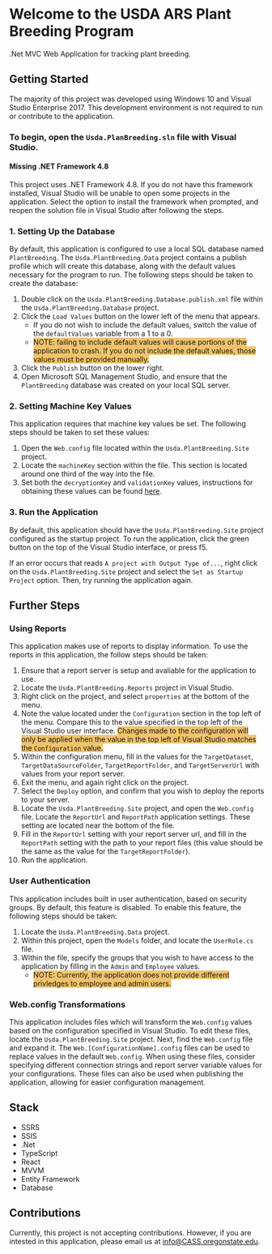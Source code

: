 # Welcome to the USDA ARS Plant Breeding Program
.Net MVC Web Application for tracking plant breeding. 

## Getting Started
The majority of this project was developed using Windows 10 and Visual Studio Enterprise 2017. 
This development environment is not required to run or contribute to the application.

### To begin, open the `Usda.PlanBreeding.sln` file with Visual Studio. 

#### Missing .NET Framework 4.8
This project uses .NET Framework 4.8. If you do not have this framework installed, Visual Studio will be unable to open some projects in the application. Select the option to install the framework 
when prompted, and reopen the solution file in Visual Studio after following the steps. 

### 1. Setting Up the Database
By default, this application is configured to use a local SQL database named `PlantBreeding`. The `Usda.PlantBreeding.Data` 
project contains a publish profile which will create this database, along with the default values necessary for the program to run. 
The following steps should be taken to create the database:
1. Double click on the `Usda.PlantBreeding.Database.publish.xml` file within the `Usda.PlantBreeding.Database` project.
2. Click the `Load Values` button on the lower left of the menu that appears.
	* If you do not wish to include the default values, switch the value of the `defaultValues` variable from a 1 to a 0.
	* <span style="background-color: #f2c36b">NOTE: failing to include default values will cause portions of the application to crash. If you do not include the default values, those values must be provided manually.<span>
3. Click the `Publish` button on the lower right.
4. Open Microsoft SQL Management Studio, and ensure that the `PlantBreeding` database was created on your local SQL server.

### 2. Setting Machine Key Values
This application requires that machine key values be set. The following steps should be taken to set these values:
1. Open the `Web.config` file located within the `Usda.PlantBreeding.Site` project.
2. Locate the `machineKey` section within the file. This section is located around one third of the way into the file.
3. Set both the `decryptionKey` and `validationKey` values, instructions for obtaining these values can be found [here](https://docs.microsoft.com/en-us/previous-versions/dotnet/netframework-4.0/w8h3skw9(v=vs.100)).

### 3. Run the Application
By default, this application should have the `Usda.PlantBreeding.Site` project configured as the startup project. 
To run the application, click the green button on the top of the Visual Studio interface, or press f5. 

If an error occurs that reads `A project with Output Type of...`, right click on the `Usda.PlantBreeding.Site` project and select the `Set as Startup Project` option.
Then, try running the application again. 

## Further Steps

### Using Reports
This application makes use of reports to display information. To use the reports in this application, the follow steps should be taken:
1. Ensure that a report server is setup and avaliable for the application to use. 
2. Locate the `Usda.PlantBreeding.Reports` project in Visual Studio. 
3. Right click on the project, and select `properties` at the bottom of the menu. 
4. Note the value located under the `Configuration` section in the top left of the menu. Compare this to the value specified in the top left of the
Visual Studio user interface. <span style="background-color: #f2c36b">Changes made to the configuration will only be applied when the value in the top left of Visual Studio matches the `Configuration` value.<span>
5. Within the configuration menu, fill in the values for the `TargetDataset`, `TargetDataSourceFolder`, `TargetReportFolder`, and `TargetServerUrl` with values from your report server. 
6. Exit the menu, and again right click on the project. 
7. Select the `Deploy` option, and confirm that you wish to deploy the reports to your server. 
8. Locate the `Usda.PlantBreeding.Site` project, and open the `Web.config` file. Locate the `ReportUrl` and `ReportPath` application settings. These setting are located near the bottom of the file.
9. Fill in the `ReportUrl` setting with your report server url, and fill in the `ReportPath` setting with the path to your report files (this value should be the same as the value for the `TargetReportFolder`). 
10. Run the application.

### User Authentication
This application includes built in user authentication, based on security groups. By default, this feature is disabled. To enable this feature, the following steps should be taken:
1. Locate the `Usda.PlantBreeding.Data` project.
2. Within this project, open the `Models` folder, and locate the `UserRole.cs` file.
3. Within the file, specify the groups that you wish to have access to the application by filling in the `Admin` and `Employee` values.
	* <span style="background-color: #f2c36b">NOTE: Currently, the application does not provide different privledges to employee and admin users.<span>

### Web.config Transformations
This application includes files which will transform the `Web.config` values based on the configuration specified in Visual Studio. To edit these files, 
locate the `Usda.PlantBreeding.Site` project. Next, find the `Web.config` file and expand it. The `Web.[ConfigurationName].config` files can be used to replace values in the default `Web.config`. 
When using these files, consider specifying different connection strings and report server variable values for your configurations. These files can also be used when publishing the application, allowing for
easier configuration management.

## Stack
- SSRS
- SSIS
- .Net
- TypeScript
- React
- MVVM
- Entity Framework
- Database

## Contributions
Currently, this project is not accepting contributions. However, if you are intested in this application, please email us at info@CASS.oregonstate.edu. 